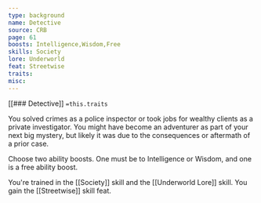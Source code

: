 ```yaml
---
type: background
name: Detective 
source: CRB
page: 61
boosts: Intelligence,Wisdom,Free
skills: Society
lore: Underworld
feat: Streetwise
traits: 
misc: 
---
```


[[### Detective]]
`=this.traits`


You solved crimes as a police inspector or took jobs for wealthy clients as a private investigator. You might have become an adventurer as part of your next big mystery, but likely it was due to the consequences or aftermath of a prior case.

Choose two ability boosts. One must be to Intelligence or Wisdom, and one is a free ability boost.

You're trained in the [[Society]] skill and the [[Underworld Lore]] skill. You gain the [[Streetwise]] skill feat.

